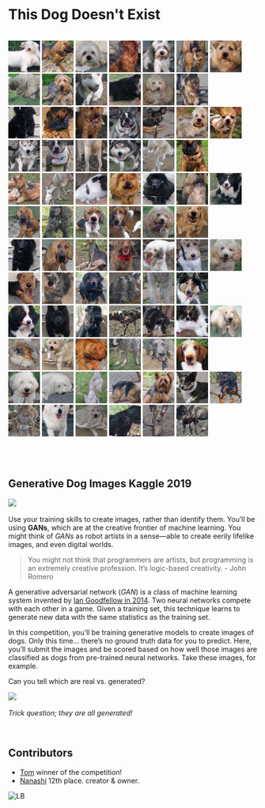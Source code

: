 # This Dog Doesn't Exist 

<br>

<div class="row"> 
  <div class="column">
    <img src="images/image_00000.png">
    <img src="images/image_00001.png">
    <img src="images/image_00002.png">
    <img src="images/image_00003.png">
    <img src="images/image_00004.png">
    <img src="images/image_00005.png">
    <img src="images/image_00006.png">
  </div>
  <div class="column">
    <img src="images/image_00007.png">
    <img src="images/image_00008.png">
    <img src="images/image_00009.png">
    <img src="images/image_00010.png">
    <img src="images/image_00011.png">
    <img src="images/image_00012.png">
  </div> 
  <div class="column">
    <img src="images/image_00013.png">
    <img src="images/image_00014.png">
    <img src="images/image_00015.png">
    <img src="images/image_00016.png">
    <img src="images/image_00017.png">
    <img src="images/image_00018.png">
    <img src="images/image_00019.png">
  </div>
  <div class="column">
    <img src="images/image_00020.png">
    <img src="images/image_00021.png">
    <img src="images/image_00022.png">
    <img src="images/image_00023.png">
    <img src="images/image_00024.png">
    <img src="images/image_00025.png">
  </div>
  <div class="column">
    <img src="images/image_00030.png">
    <img src="images/image_00031.png">
    <img src="images/image_00032.png">
    <img src="images/image_00033.png">
    <img src="images/image_00034.png">
    <img src="images/image_00035.png">
    <img src="images/image_00036.png">
  </div>
  <div class="column">
    <img src="images/image_00037.png">
    <img src="images/image_00038.png">
    <img src="images/image_00039.png">
    <img src="images/image_00040.png">
    <img src="images/image_00041.png">
    <img src="images/image_00042.png">
  </div>
  <div class="column">
    <img src="images/image_00043.png">
    <img src="images/image_00044.png">
    <img src="images/image_00045.png">
    <img src="images/image_00046.png">
    <img src="images/image_00047.png">
    <img src="images/image_00048.png">
    <img src="images/image_00049.png">
  </div>
  <div class="column">
    <img src="images/image_00050.png">
    <img src="images/image_00051.png">
    <img src="images/image_00052.png">
    <img src="images/image_00053.png">
    <img src="images/image_00054.png">
    <img src="images/image_00055.png">
  </div> 
    <div class="column">
    <img src="images/image_00056.png">
    <img src="images/image_00057.png">
    <img src="images/image_00058.png">
    <img src="images/image_00059.png">
    <img src="images/image_00060.png">
    <img src="images/image_00061.png">
    <img src="images/image_00062.png">
  </div>
  <div class="column">
    <img src="images/image_00063.png">
    <img src="images/image_00064.png">
    <img src="images/image_00065.png">
    <img src="images/image_00066.png">
    <img src="images/image_00067.png">
    <img src="images/image_00068.png">
  </div>
  <div class="column">
    <img src="images/image_00069.png">
    <img src="images/image_00070.png">
    <img src="images/image_00072.png">
    <img src="images/image_00073.png">
    <img src="images/image_00074.png">
    <img src="images/image_00075.png">
    <img src="images/image_00076.png">
  </div>
  <div class="column">
    <img src="images/image_00077.png">
    <img src="images/image_00078.png">
    <img src="images/image_00079.png">
    <img src="images/image_00080.png">
    <img src="images/image_00081.png">
    <img src="images/image_00082.png">
  </div> 
  
</div>

<br>
<br>
<br>

## Generative Dog Images Kaggle 2019

![](https://i.ibb.co/yVJx5zt/Screenshot-from-2019-08-28-23-31-39.png)


Use your training skills to create images, rather than identify them. You’ll be using **GANs**, which are at the creative frontier of machine learning. You might think of *GANs* as robot artists in a sense—able to create eerily lifelike images, and even digital worlds.

> You might not think that programmers are artists, but programming is an extremely creative profession. It’s logic-based creativity. - John Romero

A generative adversarial network (*GAN*) is a class of machine learning system invented by [Ian Goodfellow in 2014](https://arxiv.org/pdf/1406.2661.pdf). Two neural networks compete with each other in a game. Given a training set, this technique learns to generate new data with the same statistics as the training set.

In this competition, you’ll be training generative models to create images of dogs. Only this time… there’s no ground truth data for you to predict. Here, you’ll submit the images and be scored based on how well those images are classified as dogs from pre-trained neural networks. Take these images, for example. 

Can you tell which are real vs. generated?

![](https://storage.googleapis.com/kaggle-media/competitions/GAN/dogs.png)

*Trick question; they are all generated!*


<br>

## Contributors 

- [Tom](https://www.kaggle.com/tikutiku) winner of the competition!
- [Nanashi](https://www.kaggle.com/jesucristo) 12th place. creator & owner.

![LB](https://i.ibb.co/JR1xg1F/Screenshot-from-2019-08-29-15-03-57.png)



